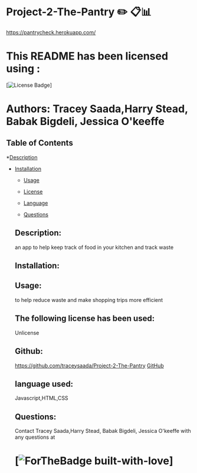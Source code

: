 # Project-2-The-Pantry :pencil2: :clipboard::bar_chart:
https://pantrycheck.herokuapp.com/

  # This README has been licensed using :
  [![License Badge](https://img.shields.io/static/v1?label=License&message=Unlicense&color=blue)]
    
# Authors: Tracey Saada,Harry Stead, Babak Bigdeli, Jessica O'keeffe
        
 ## Table of Contents
  *[Description](#description)
  
  * [Installation](#instalation)
     
    * [Usage](#usage)

    * [License](#license)  

    * [Language](#language)

    * [Questions](#questions)
          

    ## Description:
    an app to help keep track of food in your kitchen and track waste

    ## Installation:
    

    ## Usage:
    to help reduce waste and make shopping trips more efficient

    ## The following license has been used:
    Unlicense


    ## Github:
    https://github.com/traceysaada/Project-2-The-Pantry 
    [GitHub](https://github.com/https://github.com/traceysaada/Project-2-The-Pantry)

    ## language used:
    Javascript,HTML,CSS

    ## Questions:
    Contact Tracey Saada,Harry Stead, Babak Bigdeli, Jessica O'keeffe with any questions at 

    # [![ForTheBadge built-with-love](https://ForTheBadge.com/images/badges/built-with-love.svg)]

   
        
